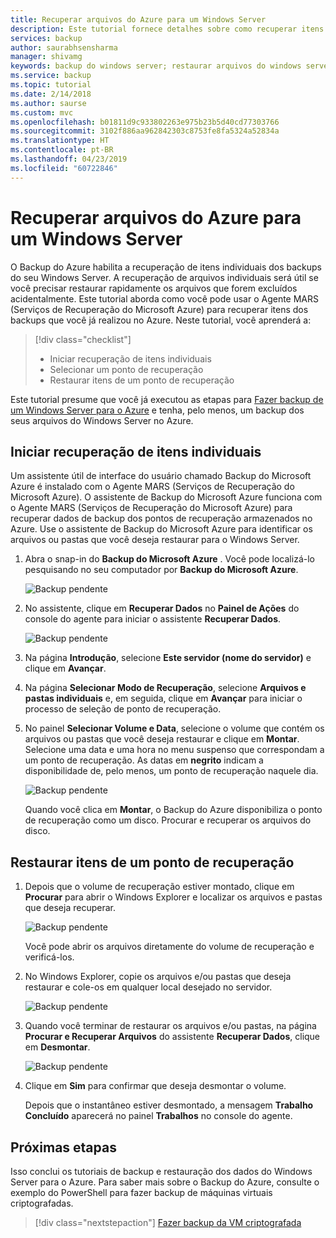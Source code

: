 ```yaml
---
title: Recuperar arquivos do Azure para um Windows Server
description: Este tutorial fornece detalhes sobre como recuperar itens do Azure para um Windows Server.
services: backup
author: saurabhsensharma
manager: shivamg
keywords: backup do windows server; restaurar arquivos do windows server; backup e recuperação de desastre
ms.service: backup
ms.topic: tutorial
ms.date: 2/14/2018
ms.author: saurse
ms.custom: mvc
ms.openlocfilehash: b01811d9c933802263e975b23b5d40cd77303766
ms.sourcegitcommit: 3102f886aa962842303c8753fe8fa5324a52834a
ms.translationtype: HT
ms.contentlocale: pt-BR
ms.lasthandoff: 04/23/2019
ms.locfileid: "60722846"
---
```

# <a name="recover-files-from-azure-to-a-windows-server"></a>Recuperar arquivos do Azure para um Windows Server

O Backup do Azure habilita a recuperação de itens individuais dos backups do seu Windows Server. A recuperação de arquivos individuais será útil se você precisar restaurar rapidamente os arquivos que forem excluídos acidentalmente. Este tutorial aborda como você pode usar o Agente MARS (Serviços de Recuperação do Microsoft Azure) para recuperar itens dos backups que você já realizou no Azure. Neste tutorial, você aprenderá a:

> [!div class="checklist"]
> * Iniciar recuperação de itens individuais 
> * Selecionar um ponto de recuperação 
> * Restaurar itens de um ponto de recuperação

Este tutorial presume que você já executou as etapas para [Fazer backup de um Windows Server para o Azure](backup-configure-vault.md) e tenha, pelo menos, um backup dos seus arquivos do Windows Server no Azure.

## <a name="initiate-recovery-of-individual-items"></a>Iniciar recuperação de itens individuais

Um assistente útil de interface do usuário chamado Backup do Microsoft Azure é instalado com o Agente MARS (Serviços de Recuperação do Microsoft Azure). O assistente de Backup do Microsoft Azure funciona com o Agente MARS (Serviços de Recuperação do Microsoft Azure) para recuperar dados de backup dos pontos de recuperação armazenados no Azure. Use o assistente de Backup do Microsoft Azure para identificar os arquivos ou pastas que você deseja restaurar para o Windows Server. 

1. Abra o snap-in do **Backup do Microsoft Azure** . Você pode localizá-lo pesquisando no seu computador por **Backup do Microsoft Azure**.

    ![Backup pendente](./media/tutorial-backup-restore-files-windows-server/mars.png)

2. No assistente, clique em **Recuperar Dados** no **Painel de Ações** do console do agente para iniciar o assistente **Recuperar Dados**.

    ![Backup pendente](./media/tutorial-backup-restore-files-windows-server/mars-recover-data.png)

3. Na página **Introdução**, selecione **Este servidor (nome do servidor)** e clique em **Avançar**.

4. Na página **Selecionar Modo de Recuperação**, selecione **Arquivos e pastas individuais** e, em seguida, clique em **Avançar** para iniciar o processo de seleção de ponto de recuperação.
 
5. No painel **Selecionar Volume e Data**, selecione o volume que contém os arquivos ou pastas que você deseja restaurar e clique em **Montar**. Selecione uma data e uma hora no menu suspenso que correspondam a um ponto de recuperação. As datas em **negrito** indicam a disponibilidade de, pelo menos, um ponto de recuperação naquele dia.

    ![Backup pendente](./media/tutorial-backup-restore-files-windows-server/mars-select-date.png)
 
    Quando você clica em **Montar**, o Backup do Azure disponibiliza o ponto de recuperação como um disco. Procurar e recuperar os arquivos do disco.

## <a name="restore-items-from-a-recovery-point"></a>Restaurar itens de um ponto de recuperação

1. Depois que o volume de recuperação estiver montado, clique em **Procurar** para abrir o Windows Explorer e localizar os arquivos e pastas que deseja recuperar. 

    ![Backup pendente](./media/tutorial-backup-restore-files-windows-server/mars-browse-recover.png)

    Você pode abrir os arquivos diretamente do volume de recuperação e verificá-los.

2. No Windows Explorer, copie os arquivos e/ou pastas que deseja restaurar e cole-os em qualquer local desejado no servidor.

    ![Backup pendente](./media/tutorial-backup-restore-files-windows-server/mars-final.png)

3. Quando você terminar de restaurar os arquivos e/ou pastas, na página **Procurar e Recuperar Arquivos** do assistente **Recuperar Dados**, clique em **Desmontar**. 

    ![Backup pendente](./media/tutorial-backup-restore-files-windows-server/unmount-and-confirm.png)

4.  Clique em **Sim** para confirmar que deseja desmontar o volume.

    Depois que o instantâneo estiver desmontado, a mensagem **Trabalho Concluído** aparecerá no painel **Trabalhos** no console do agente.

## <a name="next-steps"></a>Próximas etapas

Isso conclui os tutoriais de backup e restauração dos dados do Windows Server para o Azure. Para saber mais sobre o Backup do Azure, consulte o exemplo do PowerShell para fazer backup de máquinas virtuais criptografadas.

> [!div class="nextstepaction"]
> [Fazer backup da VM criptografada](./scripts/backup-powershell-sample-backup-encrypted-vm.md)
